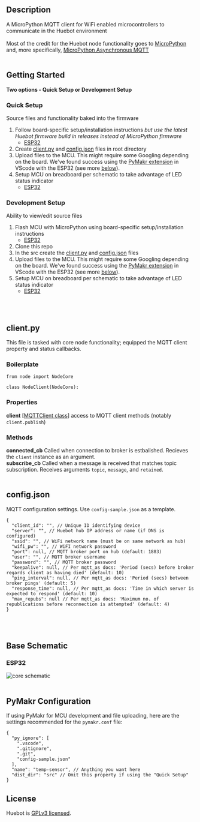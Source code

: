 ## Description
A MicroPython MQTT client for WiFi enabled microcontrollers to communicate in the Huebot environment
<br><br>
Most of the credit for the Huebot node functionality goes to [MicroPython](https://github.com/micropython/micropython) and, more specifically, [MicroPython Asynchronous MQTT](https://github.com/peterhinch/micropython-mqtt/tree/master/mqtt_as)
<br><br>
## Getting Started
**Two options - Quick Setup or Development Setup**

### Quick Setup
Source files and functionality baked into the firmware
1. Follow board-specific setup/installation instructions *but use the latest Huebot firmware build in releases instead of MicroPython firmware*
    - [ESP32](https://docs.micropython.org/en/latest/esp32/tutorial/intro.html)
2. Create [client.py](https://github.com/huebot-iot/node/blob/main/README.md#clientpy) and [config.json](https://github.com/huebot-iot/node/blob/main/README.md#configjson) files in root directory
3. Upload files to the MCU. This might require some Googling depending on the board. We've found success using the [PyMakr extension](https://github.com/pycom/pymakr-vsc) in VScode with the ESP32 (see more [below](https://github.com/huebot-iot/node/blob/main/README.md#pymakr-configuration)).
4. Setup MCU on breadboard per schematic to take advantage of LED status indicator
    - [ESP32](https://github.com/huebot-iot/node/blob/main/README.md#esp32)

### Development Setup
Ability to view/edit source files
1. Flash MCU with MicroPython using board-specific setup/installation instructions 
    - [ESP32](https://docs.micropython.org/en/latest/esp32/tutorial/intro.html)
2. Clone this repo 
3. In the src create the [client.py](https://github.com/huebot-iot/node/blob/main/README.md#clientpy) and [config.json](https://github.com/huebot-iot/node/blob/main/README.md#configjson) files
4. Upload files to the MCU. This might require some Googling depending on the board. We've found success using the [PyMakr extension](https://github.com/pycom/pymakr-vsc) in VScode with the ESP32 (see more [below](https://github.com/huebot-iot/node/blob/main/README.md#pymakr-configuration)).
5. Setup MCU on breadboard per schematic to take advantage of LED status indicator
    - [ESP32](https://github.com/huebot-iot/node/blob/main/README.md#esp32)

<br><br>
## client.py
This file is tasked with core node functionality; equipped the MQTT client property and status callbacks.
<br>
### Boilerplate

```
from node import NodeCore

class NodeClient(NodeCore):
```

### Properties
<b>client</b> [[MQTTClient class](https://github.com/peterhinch/micropython-mqtt/blob/master/mqtt_as/README.md#3-mqttclient-class)] access to MQTT client methods (notably `client.publish`)

### Methods
<b>connected_cb</b> Called when connection to broker is estbalished. Recieves the `client` instance as an argument.
<br>
<b>subscribe_cb</b> Called when a message is received that matches topic subscription. Receives arguments `topic`, `message`, and `retained`.
<br><br>
## config.json
MQTT configuration settings. Use `config-sample.json` as a template.
<br>

```
{
  "client_id": "", // Unique ID identifying device
  "server": "", // Huebot hub IP address or name (if DNS is configured)
  "ssid": "", // WiFi network name (must be on same network as hub)
  "wifi_pw": "", // WiFI network password
  "port": null, // MQTT broker port on hub (default: 1883)
  "user": "", // MQTT broker username
  "password": "", // MQTT broker password
  "keepalive": null, // Per mqtt_as docs: 'Period (secs) before broker regards client as having died' (default: 10)
  "ping_interval": null, // Per mqtt_as docs: 'Period (secs) between broker pings' (default: 5)
  "response_time": null, // Per mqtt_as docs: 'Time in which server is expected to respond' (default: 10)
  "max_repubs": null // Per mqtt_as docs: 'Maximum no. of republications before reconnection is attempted' (default: 4)
}

```

<br><br>
## Base Schematic
### ESP32
![core schematic](https://github.com/huebot-iot/node/assets/8736328/289aeaa0-d72a-49ac-ae95-237afb306a97)
<br><br>
## PyMakr Configuration
If using PyMakr for MCU development and file uploading, here are the settings recommended for the `pymakr.conf` file:

```
{
  "py_ignore": [
    ".vscode",
    ".gitignore",
    ".git",
    "config-sample.json"
  ],
  "name": "temp-sensor", // Anything you want here 
  "dist_dir": "src" // Omit this property if using the "Quick Setup"
}

```

## License
Huebot is [GPLv3 licensed](LICENSE).

